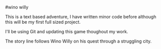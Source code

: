 #wino willy

This is a text based adventure, I have written minor code before although this will be my first full sized project.

I'll be using Git and updating this game thoughout my work.

The story line follows Wino Willy on his quest through a struggling city.
